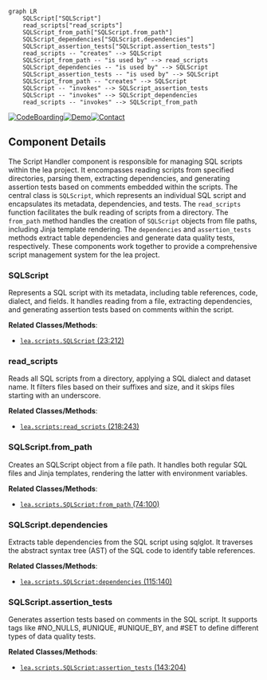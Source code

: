 ```mermaid
graph LR
    SQLScript["SQLScript"]
    read_scripts["read_scripts"]
    SQLScript_from_path["SQLScript.from_path"]
    SQLScript_dependencies["SQLScript.dependencies"]
    SQLScript_assertion_tests["SQLScript.assertion_tests"]
    read_scripts -- "creates" --> SQLScript
    SQLScript_from_path -- "is used by" --> read_scripts
    SQLScript_dependencies -- "is used by" --> SQLScript
    SQLScript_assertion_tests -- "is used by" --> SQLScript
    SQLScript_from_path -- "creates" --> SQLScript
    SQLScript -- "invokes" --> SQLScript_assertion_tests
    SQLScript -- "invokes" --> SQLScript_dependencies
    read_scripts -- "invokes" --> SQLScript_from_path
```
[![CodeBoarding](https://img.shields.io/badge/Generated%20by-CodeBoarding-9cf?style=flat-square)](https://github.com/CodeBoarding/CodeBoarding)[![Demo](https://img.shields.io/badge/Try%20our-Demo-blue?style=flat-square)](https://www.codeboarding.org/demo)[![Contact](https://img.shields.io/badge/Contact%20us%20-%20codeboarding@gmail.com-lightgrey?style=flat-square)](mailto:codeboarding@gmail.com)

## Component Details

The Script Handler component is responsible for managing SQL scripts within the lea project. It encompasses reading scripts from specified directories, parsing them, extracting dependencies, and generating assertion tests based on comments embedded within the scripts. The central class is `SQLScript`, which represents an individual SQL script and encapsulates its metadata, dependencies, and tests. The `read_scripts` function facilitates the bulk reading of scripts from a directory. The `from_path` method handles the creation of `SQLScript` objects from file paths, including Jinja template rendering. The `dependencies` and `assertion_tests` methods extract table dependencies and generate data quality tests, respectively. These components work together to provide a comprehensive script management system for the lea project.

### SQLScript
Represents a SQL script with its metadata, including table references, code, dialect, and fields. It handles reading from a file, extracting dependencies, and generating assertion tests based on comments within the script.


**Related Classes/Methods**:

- <a href="https://github.com/carbonfact/lea/blob/master/lea/scripts.py#L23-L212" target="_blank" rel="noopener noreferrer">`lea.scripts.SQLScript` (23:212)</a>


### read_scripts
Reads all SQL scripts from a directory, applying a SQL dialect and dataset name. It filters files based on their suffixes and size, and it skips files starting with an underscore.


**Related Classes/Methods**:

- <a href="https://github.com/carbonfact/lea/blob/master/lea/scripts.py#L218-L243" target="_blank" rel="noopener noreferrer">`lea.scripts:read_scripts` (218:243)</a>


### SQLScript.from_path
Creates an SQLScript object from a file path. It handles both regular SQL files and Jinja templates, rendering the latter with environment variables.


**Related Classes/Methods**:

- <a href="https://github.com/carbonfact/lea/blob/master/lea/scripts.py#L74-L100" target="_blank" rel="noopener noreferrer">`lea.scripts.SQLScript:from_path` (74:100)</a>


### SQLScript.dependencies
Extracts table dependencies from the SQL script using sqlglot. It traverses the abstract syntax tree (AST) of the SQL code to identify table references.


**Related Classes/Methods**:

- <a href="https://github.com/carbonfact/lea/blob/master/lea/scripts.py#L115-L140" target="_blank" rel="noopener noreferrer">`lea.scripts.SQLScript:dependencies` (115:140)</a>


### SQLScript.assertion_tests
Generates assertion tests based on comments in the SQL script. It supports tags like #NO_NULLS, #UNIQUE, #UNIQUE_BY, and #SET to define different types of data quality tests.


**Related Classes/Methods**:

- <a href="https://github.com/carbonfact/lea/blob/master/lea/scripts.py#L143-L204" target="_blank" rel="noopener noreferrer">`lea.scripts.SQLScript:assertion_tests` (143:204)</a>